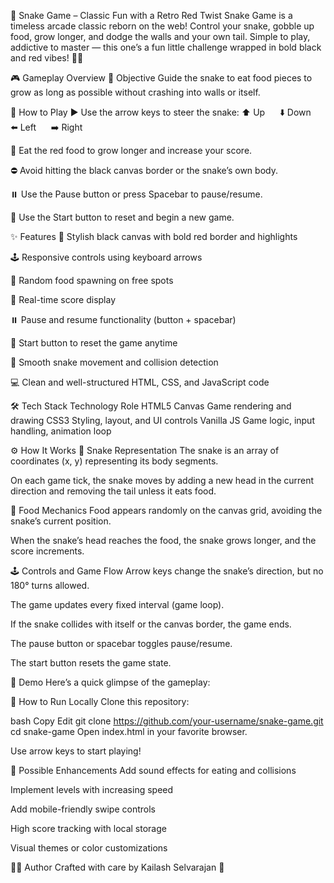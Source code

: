 🐍 Snake Game – Classic Fun with a Retro Red Twist
Snake Game is a timeless arcade classic reborn on the web!
Control your snake, gobble up food, grow longer, and dodge the walls and your own tail.
Simple to play, addictive to master — this one’s a fun little challenge wrapped in bold black and red vibes! 🔴🖤

🎮 Gameplay Overview
🎯 Objective
Guide the snake to eat food pieces to grow as long as possible without crashing into walls or itself.

🐍 How to Play
▶️ Use the arrow keys to steer the snake:
⬆️ Up      ⬇️ Down      ⬅️ Left      ➡️ Right

🍎 Eat the red food to grow longer and increase your score.

⛔ Avoid hitting the black canvas border or the snake’s own body.

⏸️ Use the Pause button or press Spacebar to pause/resume.

🔄 Use the Start button to reset and begin a new game.

✨ Features
🖤 Stylish black canvas with bold red border and highlights

🕹️ Responsive controls using keyboard arrows

🍎 Random food spawning on free spots

🔢 Real-time score display

⏸️ Pause and resume functionality (button + spacebar)

🚦 Start button to reset the game anytime

👾 Smooth snake movement and collision detection

💻 Clean and well-structured HTML, CSS, and JavaScript code

🛠️ Tech Stack
Technology	Role
HTML5 Canvas	Game rendering and drawing
CSS3	Styling, layout, and UI controls
Vanilla JS	Game logic, input handling, animation loop

⚙️ How It Works
🐍 Snake Representation
The snake is an array of coordinates (x, y) representing its body segments.

On each game tick, the snake moves by adding a new head in the current direction and removing the tail unless it eats food.

🍎 Food Mechanics
Food appears randomly on the canvas grid, avoiding the snake’s current position.

When the snake’s head reaches the food, the snake grows longer, and the score increments.

🕹️ Controls and Game Flow
Arrow keys change the snake’s direction, but no 180° turns allowed.

The game updates every fixed interval (game loop).

If the snake collides with itself or the canvas border, the game ends.

The pause button or spacebar toggles pause/resume.

The start button resets the game state.

📸 Demo
Here’s a quick glimpse of the gameplay:


🚀 How to Run Locally
Clone this repository:

bash
Copy
Edit
git clone https://github.com/your-username/snake-game.git
cd snake-game
Open index.html in your favorite browser.

Use arrow keys to start playing!

🧩 Possible Enhancements
Add sound effects for eating and collisions

Implement levels with increasing speed

Add mobile-friendly swipe controls

High score tracking with local storage

Visual themes or color customizations

🧑‍💻 Author
Crafted with care by Kailash Selvarajan 💙
